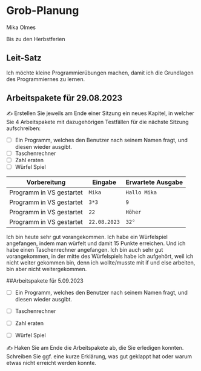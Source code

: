 # Grob-Planung

Mika Olmes

Bis zu den Herbstferien

## Leit-Satz

Ich möchte kleine Programmierübungen machen, damit ich die Grundlagen des Programmiernes zu lernen.

## Arbeitspakete für 29.08.2023

✍️ Erstellen Sie jeweils am Ende einer Sitzung ein neues Kapitel, in welcher Sie 4 Arbeitspakete mit dazugehörigen Testfällen für die nächste Sitzung aufschreiben:

- [ ] Ein Programm, welches den Benutzer nach seinem Namen fragt, und diesen wieder ausgibt.
- [ ] Taschenrechner
- [ ] Zahl eraten
- [ ] Würfel Spiel

| Vorbereitung             | Eingabe                                                         | Erwartete Ausgabe   |
| ------------------------ | --------------------------------------------------------------- | ------------------- |
| Programm in VS gestartet | `Mika`                                                          | `Hallo Mika`        |
| Programm in VS gestartet | `3*3`                                                           | `9`                 |
| Programm in VS gestartet | `22`                                                            | `Höher`             |
| Programm in VS gestartet | `22.08.2023`                                                    | `32°`               |

Ich bin heute sehr gut vorangekommen. Ich habe ein Würfelspiel angefangen, indem man würfelt und damit 15 Punkte erreichen. Und ich habe einen Taschenrechner angefangen. Ich bin auch sehr gut vorangekommen, in der mitte des Würfelspiels habe ich aufgehört, weil ich nicht weiter gekommen bin, denn ich wollte/musste mit if und else arbeiten, bin aber nicht weitergekommen.

##Arbeitspakete für 5.09.2023

- [ ] Ein Programm, welches den Benutzer nach seinem Namen fragt, und diesen wieder ausgibt.
- [ ] Taschenrechner
- [ ] Zahl eraten
- [ ] Würfel Spiel


✍️  Haken Sie am Ende die Arbeitspakete ab, die Sie erledigen konnten. Schreiben Sie ggf. eine kurze Erklärung, was gut geklappt hat oder warum etwas nicht erreicht werden konnte.
